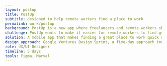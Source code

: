 ```yaml
---
layout: postup
title: PostUp
subtitle: designed to help remote workers find a place to work
permalink: work/postup
background: PostUp is a new app where freelancers and remote workers share tips and advice. Recently, they started to see a lot of feedback and discussions about how to find good public places to work from.
challenge: PostUp wants to make it easier for remote workers to find great public places to work from.
solution: A mobile app that makes finding a great place to work quick and pain-free.
design_approach: Google Ventures Design Sprint, a five-day approach (modified for a team of one)
role: UX/UI Designer
timeline: 5 days
tools: Figma, Marvel
---
```

